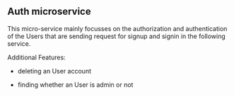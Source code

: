 

  ## Auth microservice
  This micro-service mainly focusses on the authorization and authentication of the Users that are sending request for signup and signin in the following service.

  Additional Features:

  - deleting an User account

  - finding whether an User is admin or not
